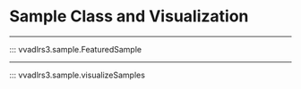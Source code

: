 # Sample Class and Visualization

---

::: vvadlrs3.sample.FeaturedSample

---

::: vvadlrs3.sample.visualizeSamples
